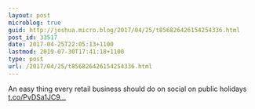 ```yaml
---
layout: post
microblog: true
guid: http://joshua.micro.blog/2017/04/25/t856826426154254336.html
post_id: 33517
date: 2017-04-25T22:05:13+1100
lastmod: 2019-07-30T17:41:18+1100
type: post
url: /2017/04/25/t856826426154254336.html
---
```

An easy thing every retail business should do on social on public holidays [t.co/PvDSa1JC9...](https://t.co/PvDSa1JC9o)
